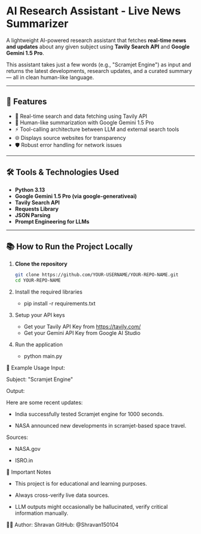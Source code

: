 # AI Research Assistant - Live News Summarizer

A lightweight AI-powered research assistant that fetches **real-time news and updates** about any given subject using **Tavily Search API** and **Google Gemini 1.5 Pro**.

This assistant takes just a few words (e.g., "Scramjet Engine") as input and returns the latest developments, research updates, and a curated summary — all in clean human-like language.

---

## 🚀 Features
- 🔎 Real-time search and data fetching using Tavily API
- 🧠 Human-like summarization with Google Gemini 1.5 Pro
- ⚡ Tool-calling architecture between LLM and external search tools
- 🌐 Displays source websites for transparency
- 🛡️ Robust error handling for network issues

---

## 🛠️ Tools & Technologies Used
- **Python 3.13**
- **Google Gemini 1.5 Pro (via google-generativeai)**
- **Tavily Search API**
- **Requests Library**
- **JSON Parsing**
- **Prompt Engineering for LLMs**

---

## 📚 How to Run the Project Locally

1. **Clone the repository**  
   ```bash
   git clone https://github.com/YOUR-USERNAME/YOUR-REPO-NAME.git
   cd YOUR-REPO-NAME
2. Install the required libraries
   - pip install -r requirements.txt

4. Setup your API keys
   - Get your Tavily API Key from https://tavily.com/
   - Get your Gemini API Key from Google AI Studio
     
5. Run the application
   - python main.py
     
💬 Example Usage
Input:

Subject: "Scramjet Engine"

Output:

Here are some recent updates:

- India successfully tested Scramjet engine for 1000 seconds.

- NASA announced new developments in scramjet-based space travel.

Sources:

- NASA.gov

- ISRO.in

📢 Important Notes
- This project is for educational and learning purposes.

- Always cross-verify live data sources.

- LLM outputs might occasionally be hallucinated, verify critical information manually.

👨‍💻 Author: Shravan
GitHub: @Shravan150104
